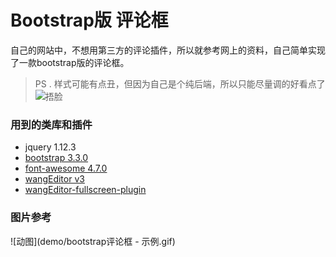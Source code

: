 # Bootstrap版 评论框

自己的网站中，不想用第三方的评论插件，所以就参考网上的资料，自己简单实现了一款bootstrap版的评论框。

> PS . 样式可能有点丑，但因为自己是个纯后端，所以只能尽量调的好看点了![捂脸](http://img.t.sinajs.cn/t4/appstyle/expression/ext/normal/3c/pcmoren_wu_org.png)



### 用到的类库和插件

- jquery 1.12.3
- [bootstrap 3.3.0](http://www.bootcdn.cn/)
- [font-awesome 4.7.0](http://www.bootcdn.cn/)
- [wangEditor v3](https://www.kancloud.cn/wangfupeng/wangeditor3/332599)
- [wangEditor-fullscreen-plugin](https://github.com/chris-peng/wangEditor-fullscreen-plugin)

### 图片参考

![动图](demo/bootstrap评论框 - 示例.gif)